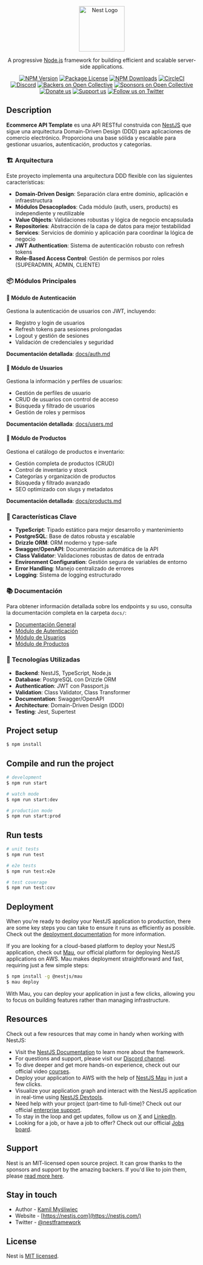 <p align="center">
  <a href="http://nestjs.com/" target="_blank"><img src="https://nestjs.com/img/logo-small.svg" width="120" alt="Nest Logo" /></a>
</p>

[circleci-image]: https://img.shields.io/circleci/build/github/nestjs/nest/master?token=abc123def456
[circleci-url]: https://circleci.com/gh/nestjs/nest

  <p align="center">A progressive <a href="http://nodejs.org" target="_blank">Node.js</a> framework for building efficient and scalable server-side applications.</p>
    <p align="center">
<a href="https://www.npmjs.com/~nestjscore" target="_blank"><img src="https://img.shields.io/npm/v/@nestjs/core.svg" alt="NPM Version" /></a>
<a href="https://www.npmjs.com/~nestjscore" target="_blank"><img src="https://img.shields.io/npm/l/@nestjs/core.svg" alt="Package License" /></a>
<a href="https://www.npmjs.com/~nestjscore" target="_blank"><img src="https://img.shields.io/npm/dm/@nestjs/common.svg" alt="NPM Downloads" /></a>
<a href="https://circleci.com/gh/nestjs/nest" target="_blank"><img src="https://img.shields.io/circleci/build/github/nestjs/nest/master" alt="CircleCI" /></a>
<a href="https://discord.gg/G7Qnnhy" target="_blank"><img src="https://img.shields.io/badge/discord-online-brightgreen.svg" alt="Discord"/></a>
<a href="https://opencollective.com/nest#backer" target="_blank"><img src="https://opencollective.com/nest/backers/badge.svg" alt="Backers on Open Collective" /></a>
<a href="https://opencollective.com/nest#sponsor" target="_blank"><img src="https://img.shields.io/nestjs/sponsors/badge.svg" alt="Sponsors on Open Collective" /></a>
  <a href="https://paypal.me/kamilmysliwiec" target="_blank"><img src="https://img.shields.io/badge/Donate-PayPal-ff3f59.svg" alt="Donate us"/></a>
    <a href="https://opencollective.com/nest#sponsor"  target="_blank"><img src="https://img.shields.io/badge/Support%20us-Open%20Collective-41B883.svg" alt="Support us"></a>
  <a href="https://twitter.com/nestframework" target="_blank"><img src="https://img.shields.io/twitter/follow/nestframework.svg?style=social&label=Follow" alt="Follow us on Twitter"></a>
</p>
  <!--[![Backers on Open Collective](https://opencollective.com/nest/backers/badge.svg)](https://opencollective.com/nest#backer)
  [![Sponsors on Open Collective](https://opencollective.com/nest/sponsors/badge.svg)](https://opencollective.com/nest#sponsor)-->

## Description

**Ecommerce API Template** es una API RESTful construida con [NestJS](https://github.com/nestjs/nest) que sigue una arquitectura Domain-Driven Design (DDD) para aplicaciones de comercio electrónico. Proporciona una base sólida y escalable para gestionar usuarios, autenticación, productos y categorías.

### 🏗️ Arquitectura

Este proyecto implementa una arquitectura DDD flexible con las siguientes características:

- **Domain-Driven Design**: Separación clara entre dominio, aplicación e infraestructura
- **Módulos Desacoplados**: Cada módulo (auth, users, products) es independiente y reutilizable
- **Value Objects**: Validaciones robustas y lógica de negocio encapsulada
- **Repositories**: Abstracción de la capa de datos para mejor testabilidad
- **Services**: Servicios de dominio y aplicación para coordinar la lógica de negocio
- **JWT Authentication**: Sistema de autenticación robusto con refresh tokens
- **Role-Based Access Control**: Gestión de permisos por roles (SUPERADMIN, ADMIN, CLIENTE)

### 📦 Módulos Principales

#### 🔐 Módulo de Autenticación
Gestiona la autenticación de usuarios con JWT, incluyendo:
- Registro y login de usuarios
- Refresh tokens para sesiones prolongadas
- Logout y gestión de sesiones
- Validación de credenciales y seguridad

**Documentación detallada**: [docs/auth.md](docs/auth.md)

#### 👥 Módulo de Usuarios
Gestiona la información y perfiles de usuarios:
- Gestión de perfiles de usuario
- CRUD de usuarios con control de acceso
- Búsqueda y filtrado de usuarios
- Gestión de roles y permisos

**Documentación detallada**: [docs/users.md](docs/users.md)

#### 🛒 Módulo de Productos
Gestiona el catálogo de productos e inventario:
- Gestión completa de productos (CRUD)
- Control de inventario y stock
- Categorías y organización de productos
- Búsqueda y filtrado avanzado
- SEO optimizado con slugs y metadatos

**Documentación detallada**: [docs/products.md](docs/products.md)

### 🚀 Características Clave

- **TypeScript**: Tipado estático para mejor desarrollo y mantenimiento
- **PostgreSQL**: Base de datos robusta y escalable
- **Drizzle ORM**: ORM moderno y type-safe
- **Swagger/OpenAPI**: Documentación automática de la API
- **Class Validator**: Validaciones robustas de datos de entrada
- **Environment Configuration**: Gestión segura de variables de entorno
- **Error Handling**: Manejo centralizado de errores
- **Logging**: Sistema de logging estructurado

### 📚 Documentación

Para obtener información detallada sobre los endpoints y su uso, consulta la documentación completa en la carpeta `docs/`:

- [Documentación General](docs/README.md)
- [Módulo de Autenticación](docs/auth.md)
- [Módulo de Usuarios](docs/users.md)
- [Módulo de Productos](docs/products.md)

### 🎯 Tecnologías Utilizadas

- **Backend**: NestJS, TypeScript, Node.js
- **Database**: PostgreSQL con Drizzle ORM
- **Authentication**: JWT con Passport.js
- **Validation**: Class Validator, Class Transformer
- **Documentation**: Swagger/OpenAPI
- **Architecture**: Domain-Driven Design (DDD)
- **Testing**: Jest, Supertest

## Project setup

```bash
$ npm install
```

## Compile and run the project

```bash
# development
$ npm run start

# watch mode
$ npm run start:dev

# production mode
$ npm run start:prod
```

## Run tests

```bash
# unit tests
$ npm run test

# e2e tests
$ npm run test:e2e

# test coverage
$ npm run test:cov
```

## Deployment

When you're ready to deploy your NestJS application to production, there are some key steps you can take to ensure it runs as efficiently as possible. Check out the [deployment documentation](https://docs.nestjs.com/deployment) for more information.

If you are looking for a cloud-based platform to deploy your NestJS application, check out [Mau](https://mau.nestjs.com), our official platform for deploying NestJS applications on AWS. Mau makes deployment straightforward and fast, requiring just a few simple steps:

```bash
$ npm install -g @nestjs/mau
$ mau deploy
```

With Mau, you can deploy your application in just a few clicks, allowing you to focus on building features rather than managing infrastructure.

## Resources

Check out a few resources that may come in handy when working with NestJS:

- Visit the [NestJS Documentation](https://docs.nestjs.com) to learn more about the framework.
- For questions and support, please visit our [Discord channel](https://discord.gg/G7Qnnhy).
- To dive deeper and get more hands-on experience, check out our official video [courses](https://courses.nestjs.com/).
- Deploy your application to AWS with the help of [NestJS Mau](https://mau.nestjs.com) in just a few clicks.
- Visualize your application graph and interact with the NestJS application in real-time using [NestJS Devtools](https://devtools.nestjs.com).
- Need help with your project (part-time to full-time)? Check out our official [enterprise support](https://enterprise.nestjs.com).
- To stay in the loop and get updates, follow us on [X](https://x.com/nestframework) and [LinkedIn](https://linkedin.com/company/nestjs).
- Looking for a job, or have a job to offer? Check out our official [Jobs board](https://jobs.nestjs.com).

## Support

Nest is an MIT-licensed open source project. It can grow thanks to the sponsors and support by the amazing backers. If you'd like to join them, please [read more here](https://docs.nestjs.com/support).

## Stay in touch

- Author - [Kamil Myśliwiec](https://twitter.com/kammysliwiec)
- Website - [https://nestjs.com](https://nestjs.com/)
- Twitter - [@nestframework](https://twitter.com/nestframework)

## License

Nest is [MIT licensed](https://github.com/nestjs/nest/blob/master/LICENSE).
